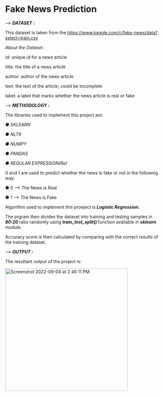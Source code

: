 #  Fake News Prediction 

--> <i> <b> DATASET : </b> </i> 

This dataset is taken from the https://www.kaggle.com/c/fake-news/data?select=train.csv

<i> About the Dataset : </i>

id: unique id for a news article

title: the title of a news article

author: author of the news article

text: the text of the article; could be incomplete

label: a label that marks whether the news article is real or fake

--> <i> <b> METHODOLOGY : </b> </i> 

The libraries used to implement this project are:
<i>
  
● SKLEARN

● NLTK

● NUMPY

● PANDAS

● REGULAR EXPRESSION(Re)
</i>

0 and 1 are used to predict whether the news is fake or not in the following way:

● 0 --> The News is Real

● 1 --> The News is Fake

Algorithm used to implement this proeject is <b> <i> Logistic Regression. </i> </b>

The prgram then divides the dataset into training and testing samples in <b> <i> 80:20 </i> </b> ratio randomly using <b> <i> train_test_split() </i> </b> function available in <b> <i> sklearn </i> </b> module.

Accuracy score is then calculated by comparing with the correct results of the training dataset.

--> <i> <b> OUTPUT : </b> </i> 

The resultant output of the project is:

<img width="394" alt="Screenshot 2022-09-04 at 2 46 11 PM" src="https://user-images.githubusercontent.com/71970250/188306438-4fcb837e-028a-4a50-bad5-bf82ae82f7e0.png">

